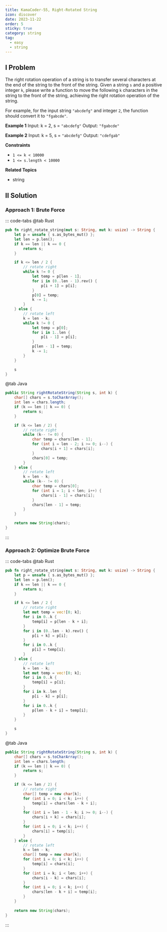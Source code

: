 ```yaml
---
title: KamaCoder-55, Right-Rotated String
icon: discover
date: 2023-11-22
order: 5
sticky: true
category: string
tag: 
  - easy
  - string
---
```


## I Problem
The right rotation operation of a string is to transfer several characters at the end of the string to the front of the string. Given a string `s` and a positive integer `k`, please write a function to move the following `k` characters in the string to the front of the string, achieving the right rotation operation of the string.

For example, for the input string `"abcdefg"` and integer `2`, the function should convert it to `"fgabcde"`.

**Example 1**
Input: k = 2, s = `"abcdefg"`
Output: `"fgabcde"`

**Example 2**
Input: k = 5, s = `"abcdefg"`
Output: `"cdefgab"`

**Constraints**
- `1 <= k < 10000`
- `1 <= s.length < 10000`

**Related Topics**
- string


## II Solution
### Approach 1: Brute Force
::: code-tabs
@tab Rust
```rust
pub fn right_rotate_string(mut s: String, mut k: usize) -> String {
    let p = unsafe { s.as_bytes_mut() };
    let len = p.len();
    if k == len || k == 0 {
        return s;
    }

    if k <= len / 2 {
        // rotate right
        while k != 0 {
            let temp = p[len - 1];
            for i in (0..len - 1).rev() {
                p[i + 1] = p[i];
            }
            p[0] = temp;
            k -= 1;
        }
    } else {
        // rotate left
        k = len - k;
        while k != 0 {
            let temp = p[0];
            for i in 1..len {
                p[i - 1] = p[i];
            }
            p[len - 1] = temp;
            k -= 1;
        }
    }

    s
}
```

@tab Java
```java
public String rightRotateString(String s, int k) {
    char[] chars = s.toCharArray();
    int len = chars.length;
    if (k == len || k == 0) {
        return s;
    }

    if (k <= len / 2) {
        // rotate right
        while (k-- != 0) {
            char temp = chars[len - 1];
            for (int i = len - 2; i >= 0; i--) {
                chars[i + 1] = chars[i];
            }
            chars[0] = temp;
        }
    } else {
        // rotate left
        k = len - k;
        while (k-- != 0) {
            char temp = chars[0];
            for (int i = 1; i < len; i++) {
                chars[i - 1] = chars[i];
            }
            chars[len - 1] = temp;
        }
    }

    return new String(chars);
}
```
:::

### Approach 2: Optimize Brute Force
::: code-tabs
@tab Rust
```rust
pub fn right_rotate_string(mut s: String, mut k: usize) -> String {
    let p = unsafe { s.as_bytes_mut() };
    let len = p.len();
    if k == len || k == 0 {
        return s;
    }

    if k <= len / 2 {
        // rotate right
        let mut temp = vec![0; k];
        for i in 0..k {
            temp[i] = p[len - k + i];
        }
        for i in (0..len - k).rev() {
            p[i + k] = p[i];
        }
        for i in 0..k {
            p[i] = temp[i];
        }
    } else {
        // rotate left
        k = len - k;
        let mut temp = vec![0; k];
        for i in 0..k {
            temp[i] = p[i];
        }
        for i in k..len {
            p[i - k] = p[i];
        }
        for i in 0..k {
            p[len - k + i] = temp[i];
        }
    }

    s
}
```

@tab Java
```java
public String rightRotateString(String s, int k) {
    char[] chars = s.toCharArray();
    int len = chars.length;
    if (k == len || k == 0) {
        return s;
    }

    if (k <= len / 2) {
        // rotate right
        char[] temp = new char[k];
        for (int i = 0; i < k; i++) {
            temp[i] = chars[len - k + i];
        }
        for (int i = len - 1 - k; i >= 0; i--) {
            chars[i + k] = chars[i];
        }
        for (int i = 0; i < k; i++) {
            chars[i] = temp[i];
        }
    } else {
        // rotate left
        k = len - k;
        char[] temp = new char[k];
        for (int i = 0; i < k; i++) {
            temp[i] = chars[i];
        }
        for (int i = k; i < len; i++) {
            chars[i - k] = chars[i];
        }
        for (int i = 0; i < k; i++) {
            chars[len - k + i] = temp[i];
        }
    }
    
    return new String(chars);
}
```
:::